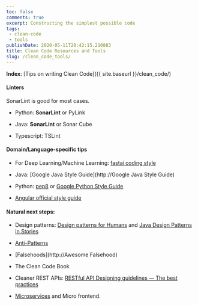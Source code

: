 ```yaml
---
toc: false
comments: true
excerpt: Constructing the simplest possible code
tags:
 - clean-code
 - tools
publishDate: 2020-05-11T20:42:15.210883
title: Clean Code Resources and Tools
slug: /clean_code_tools/
---
```


**Index**: [Tips on writing Clean Code]({{ site.baseurl }}/clean_code/)

#### Linters

SonarLint is good for most cases.

- Python: **SonarLint** or PyLink

- Java: **SonarLint** or Sonar Cube

- Typescript: TSLint

#### Domain/Language-specific tips

- For Deep Learning/Machine Learning: [fastai coding style](https://docs.fast.ai/dev/style.html)

- Java: [Google Java Style Guide](http://Google Java Style Guide)

- Python: [pep8](https://realpython.com/python-pep8/) or [Google Python Style Guide](http://google.github.io/styleguide/pyguide.html)

- [Angular official style guide](https://angular.io/guide/styleguide)

#### Natural next steps:

- Design patterns: [Design patterns for Humans](https://github.com/kamranahmedse/design-patterns-for-humans) and [Java Design Patterns in Stories](https://www.programcreek.com/java-design-patterns-in-stories/)

- [Anti-Patterns](https://sourcemaking.com/antipatterns)

- [Falsehoods](http://Awesome Falsehood)

- The Clean Code Book

- Cleaner REST APIs: [RESTful API Designing guidelines — The best practices](https://hackernoon.com/restful-api-designing-guidelines-the-best-practices-60e1d954e7c9)

- [Microservices](https://microservices.io/articles/applying.html) and Micro frontend.
